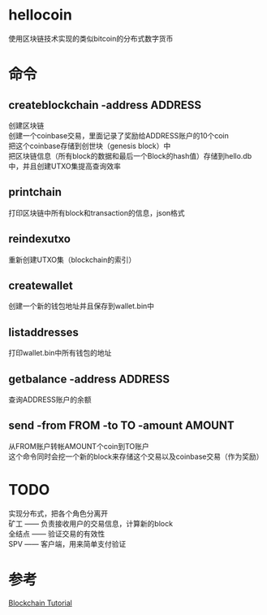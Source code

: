 # hellocoin
使用区块链技术实现的类似bitcoin的分布式数字货币

# 命令
## createblockchain -address ADDRESS
创建区块链<br/>
创建一个coinbase交易，里面记录了奖励给ADDRESS账户的10个coin<br/>
把这个coinbase存储到创世块（genesis block）中<br/>
把区块链信息（所有block的数据和最后一个Block的hash值）存储到hello.db中，并且创建UTXO集提高查询效率

## printchain
打印区块链中所有block和transaction的信息，json格式

## reindexutxo
重新创建UTXO集（blockchain的索引）

## createwallet
创建一个新的钱包地址并且保存到wallet.bin中

## listaddresses
打印wallet.bin中所有钱包的地址

## getbalance -address ADDRESS
查询ADDRESS账户的余额

## send -from FROM -to TO -amount AMOUNT
从FROM账户转帐AMOUNT个coin到TO账户<br/>
这个命令同时会挖一个新的block来存储这个交易以及coinbase交易（作为奖励）

# TODO
实现分布式，把各个角色分离开<br/>
矿工 —— 负责接收用户的交易信息，计算新的block<br/>
全结点 —— 验证交易的有效性<br/>
SPV —— 客户端，用来简单支付验证

# 参考
[Blockchain Tutorial](https://liuchengxu.gitbooks.io/blockchain-tutorial/content/) 

